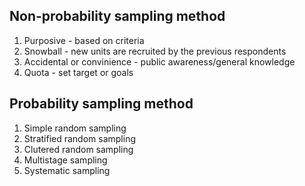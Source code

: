 ## Non-probability sampling method
1. Purposive - based on criteria
2. Snowball - new units are recruited by the previous respondents
3. Accidental or convinience - public awareness/general knowledge
4. Quota - set target or goals

## Probability sampling method
1. Simple random sampling
2. Stratified random sampling
3. Clutered random sampling
4. Multistage sampling
5. Systematic sampling






